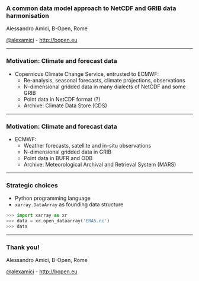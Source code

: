 
### A common data model approach to NetCDF and GRIB data harmonisation

Alessandro Amici, B-Open, Rome

[@alexamici](https://twitter.com/alexamici) - http://bopen.eu

---

### Motivation: Climate and forecast data

 * Copernicus Climate Change Service, entrusted to ECMWF:
   * Re-analysis, seasonal forecasts, climate projections, observations
   * N-dimensional gridded data in many dialects of NetCDF and some GRIB
   * Point data in NetCDF format (?)
   * Archive: Climate Data Store (CDS)

---

### Motivation: Climate and forecast data

 * ECMWF:
   * Weather forecasts, satellite and in-situ observations
   * N-dimensional gridded data in GRIB
   * Point data in BUFR and ODB
   * Archive: Meteorological Archival and Retrieval System (MARS)

---

### Strategic choices

 * Python programming language
 * `xarray.DataArray` as founding data structure

```python
>>> import xarray as xr
>>> data = xr.open_dataarray('ERA5.nc')
>>> data

```

---

### Thank you!


Alessandro Amici, B-Open, Rome

[@alexamici](https://twitter.com/alexamici) - http://bopen.eu

